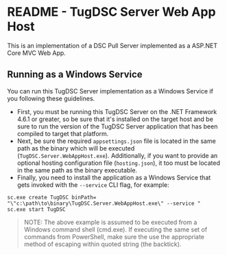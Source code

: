 # README - TugDSC Server Web App Host

This is an implementation of a DSC Pull Server implemented as a ASP.NET Core MVC Web App.

## Running as a Windows Service

You can run this TugDSC Server implementation as a Windows Service if you following these
guidelines.

* First, you must be running this TugDSC Server on the .NET Framework 4.6.1 or greater,
  so be sure that it's installed on the target host and be sure to run the version of
  the TugDSC Server application that has been compiled to target that platform.
* Next, be sure the required `appsettings.json` file is located in the same path as the
  binary which will be executed (`TugDSC.Server.WebAppHost.exe`).  Additionally, if you
  want to provide an optional hosting configuration file (`hosting.json`), it too must
  be located in the same path as the binary executable.
* Finally, you need to install the application as a Windows Service that gets invoked with the
  `--service` CLI flag, for example:
```batch
sc.exe create TugDSC binPath= "\"c:\path\to\binary\TugDSC.Server.WebAppHost.exe\" --service "
sc.exe start TugDSC
```

> NOTE: The above example is assumed to be executed from a Windows command shell (cmd.exe).
> If executing the same set of commands from PowerShell, make sure the use the appropriate
> method of escaping within quoted string (the backtick).
